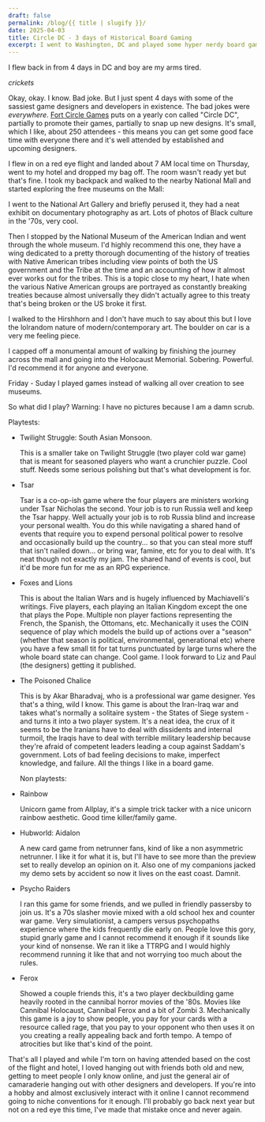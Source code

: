 ```yaml
---
draft: false
permalink: /blog/{{ title | slugify }}/
date: 2025-04-03
title: Circle DC - 3 days of Historical Board Gaming
excerpt: I went to Washington, DC and played some hyper nerdy board games
---
```

I flew back in from 4 days in DC and boy are my arms tired.

_crickets_

Okay, okay. I know. Bad joke. But I just spent 4 days with some of the sassiest game designers and developers in existence. The bad jokes were _everywhere_. [Fort Circle Games](https://www.fortcircle.com/) puts on a yearly con called "Circle DC", partially to promote their games, partially to snap up new designs. It's small, which I like, about 250 attendees - this means you can get some good face time with everyone there and it's well attended by established and upcoming designers.

I flew in on a red eye flight and landed about 7 AM local time on Thursday, went to my hotel and dropped my bag off. The room wasn't ready yet but that's fine. I took my backpack and walked to the nearby National Mall and started exploring the free museums on the Mall:

I went to the National Art Gallery and briefly perused it, they had a neat exhibit on documentary photography as art. Lots of photos of Black culture in the '70s, very cool.

Then I stopped by the National Museum of the American Indian and went through the whole museum. I'd highly recommend this one, they have a wing dedicated to a pretty thorough documenting of the history of treaties with Native American tribes including view points of both the US government and the Tribe at the time and an accounting of how it almost ever works out for the tribes. This is a topic close to my heart, I hate when the various Native American groups are portrayed as constantly breaking treaties because almost universally they didn't actually agree to this treaty that's being broken or the US broke it first.

I walked to the Hirshhorn and I don't have much to say about this but I love the lolrandom nature of modern/contemporary art. The boulder on car is a very me feeling piece.

I capped off a monumental amount of walking by finishing the journey across the mall and going into the Holocaust Memorial. Sobering. Powerful. I'd recommend it for anyone and everyone.

Friday - Suday I played games instead of walking all over creation to see museums.

So what did I play? Warning: I have no pictures because I am a damn scrub.

Playtests:

*   Twilight Struggle: South Asian Monsoon.
    
    This is a smaller take on Twilight Struggle (two player cold war game) that is meant for seasoned players who want a crunchier puzzle. Cool stuff. Needs some serious polishing but that's what development is for.
    
*   Tsar
    
    Tsar is a co-op-ish game where the four players are ministers working under Tsar Nicholas the second. Your job is to run Russia well and keep the Tsar happy. Well actually your job is to rob Russia blind and increase your personal wealth. You do this while navigating a shared hand of events that require you to expend personal political power to resolve and occasionally build up the country... so that you can steal more stuff that isn't nailed down... or bring war, famine, etc for you to deal with. It's neat though not exactly my jam. The shared hand of events is cool, but it'd be more fun for me as an RPG experience.
    
*   Foxes and Lions
    
    This is about the Italian Wars and is hugely influenced by Machiavelli's writings. Five players, each playing an Italian Kingdom except the one that plays the Pope. Multiple non player factions representing the French, the Spanish, the Ottomans, etc. Mechanically it uses the COIN sequence of play which models the build up of actions over a "season" (whether that season is political, environmental, generational etc) where you have a few small tit for tat turns punctuated by large turns where the whole board state can change. Cool game. I look forward to Liz and Paul (the designers) getting it published.
    
*   The Poisoned Chalice
    
    This is by Akar Bharadvaj, who is a professional war game designer. Yes that's a thing, wild I know. This game is about the Iran-Iraq war and takes what's normally a solitaire system - the States of Siege system - and turns it into a two player system. It's a neat idea, the crux of it seems to be the Iranians have to deal with dissidents and internal turmoil, the Iraqis have to deal with terrible military leadership because they're afraid of competent leaders leading a coup against Saddam's government. Lots of bad feeling decisions to make, imperfect knowledge, and failure. All the things I like in a board game.
    
    Non playtests:
    
*   Rainbow
    
    Unicorn game from Allplay, it's a simple trick tacker with a nice unicorn rainbow aesthetic. Good time killer/family game.
    
*   Hubworld: Aidalon
    
    A new card game from netrunner fans, kind of like a non asymmetric netrunner. I like it for what it is, but I'll have to see more than the preview set to really develop an opinion on it. Also one of my companions jacked my demo sets by accident so now it lives on the east coast. Damnit.
    
*   Psycho Raiders
    
    I ran this game for some friends, and we pulled in friendly passersby to join us. It's a 70s slasher movie mixed with a old school hex and counter war game. Very simulationist, a campers versus psychopaths experience where the kids frequently die early on. People love this gory, stupid gnarly game and I cannot recommend it enough if it sounds like your kind of nonsense. We ran it like a TTRPG and I would highly recommend running it like that and not worrying too much about the rules.
    
*   Ferox
    
    Showed a couple friends this, it's a two player deckbuilding game heavily rooted in the cannibal horror movies of the '80s. Movies like Cannibal Holocaust, Cannibal Ferox and a bit of Zombi 3. Mechanically this game is a joy to show people, you pay for your cards with a resource called rage, that you pay to your opponent who then uses it on you creating a really appealing back and forth tempo. A tempo of atrocities but like that's kind of the point.
    

That's all I played and while I'm torn on having attended based on the cost of the flight and hotel, I loved hanging out with friends both old and new, getting to meet people I only know online, and just the general air of camaraderie hanging out with other designers and developers. If you're into a hobby and almost exclusively interact with it online I cannot recommend going to niche conventions for it enough. I'll probably go back next year but not on a red eye this time, I've made that mistake once and never again.
